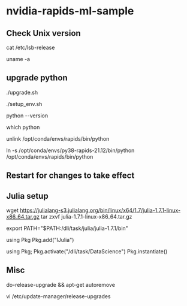 # nvidia-rapids-ml-sample

## Check Unix version

cat /etc/lsb-release

uname -a

## upgrade python

./upgrade.sh

./setup_env.sh 

python --version

which python

unlink /opt/conda/envs/rapids/bin/python

ln -s /opt/conda/envs/py38-rapids-21.12/bin/python /opt/conda/envs/rapids/bin/python

## Restart for changes to take effect

## Julia setup

wget https://julialang-s3.julialang.org/bin/linux/x64/1.7/julia-1.7.1-linux-x86_64.tar.gz
tar zxvf julia-1.7.1-linux-x86_64.tar.gz

export PATH="$PATH:/dli/task/julia/julia-1.7.1/bin"

using Pkg
Pkg.add("IJulia")

using Pkg; Pkg.activate("/dli/task/DataScience")
Pkg.instantiate()

## Misc

do-release-upgrade &&  apt-get autoremove

vi /etc/update-manager/release-upgrades


